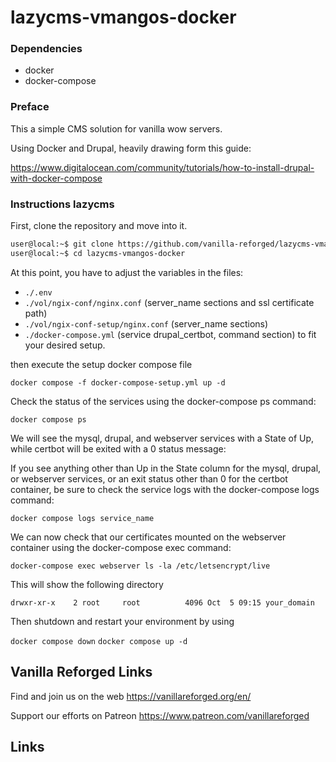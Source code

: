 # lazycms-vmangos-docker

### Dependencies

+ docker
+ docker-compose

### Preface

This a simple CMS solution for vanilla wow servers.

Using Docker and Drupal, heavily drawing form this guide:

https://www.digitalocean.com/community/tutorials/how-to-install-drupal-with-docker-compose

### Instructions lazycms

First, clone the repository and move into it.

```sh
user@local:~$ git clone https://github.com/vanilla-reforged/lazycms-vmangos-docker
user@local:~$ cd lazycms-vmangos-docker
```

At this point, you have to adjust the variables in the files:
- `./.env`
- `./vol/ngix-conf/nginx.conf` (server_name sections and ssl certificate path)
- `./vol/ngix-conf-setup/nginx.conf` (server_name sections)
- `./docker-compose.yml` (service drupal_certbot, command section)
to fit your desired setup. 

then execute the setup docker compose file

`docker compose -f docker-compose-setup.yml up -d`

Check the status of the services using the docker-compose ps command:

`docker compose ps`

We will see the mysql, drupal, and webserver services with a State of Up, while certbot will be exited with a 0 status message:

If you see anything other than Up in the State column for the mysql, drupal, or webserver services, or an exit status other than 0 for the certbot container, be sure to check the service logs with the docker-compose logs command:

`docker compose logs service_name`

We can now check that our certificates mounted on the webserver container using the docker-compose exec command:

`docker-compose exec webserver ls -la /etc/letsencrypt/live`

This will show the following directory

`drwxr-xr-x    2 root     root          4096 Oct  5 09:15 your_domain`

Then shutdown and restart your environment by using

`docker compose down`
`docker compose up -d`

## Vanilla Reforged Links

Find and join us on the web https://vanillareforged.org/en/

Support our efforts on Patreon https://www.patreon.com/vanillareforged

## Links

[vmangos]: https://github.com/vmangos/core
